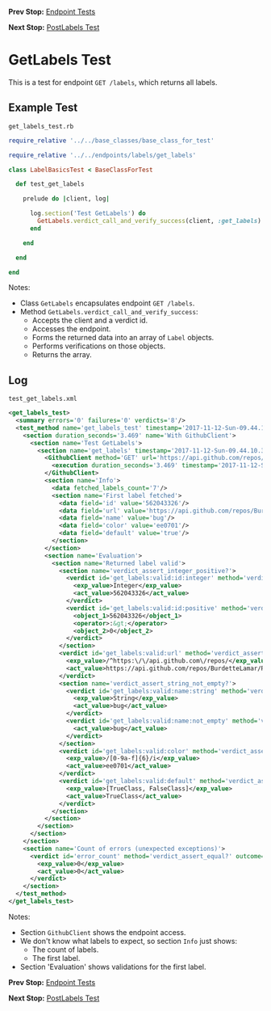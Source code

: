 <!--- GENERATED FILE, DO NOT EDIT --->
**Prev Stop:** [Endpoint Tests](./EndpointTests.md#endpoint-tests)

**Next Stop:** [PostLabels Test](./PostLabels.md#postlabels-test)


# GetLabels Test

This is a test for endpoint `GET /labels`, which returns all labels.

## Example Test

<code>get_labels_test.rb</code>
```ruby
require_relative '../../base_classes/base_class_for_test'

require_relative '../../endpoints/labels/get_labels'

class LabelBasicsTest < BaseClassForTest

  def test_get_labels

    prelude do |client, log|

      log.section('Test GetLabels') do
        GetLabels.verdict_call_and_verify_success(client, :get_labels)
      end

    end

  end

end
```

Notes:

- Class `GetLabels` encapsulates endpoint `GET /labels`.
- Method `GetLabels.verdict_call_and_verify_success`:
  - Accepts the client and a verdict id.
  - Accesses the endpoint.
  - Forms the returned data into an array of `Label` objects.
  - Performs verifications on those objects.
  - Returns the array.

## Log

<code>test_get_labels.xml</code>
```xml
<get_labels_test>
  <summary errors='0' failures='0' verdicts='8'/>
  <test_method name='get_labels_test' timestamp='2017-11-12-Sun-09.44.10.384'>
    <section duration_seconds='3.469' name='With GithubClient'>
      <section name='Test GetLabels'>
        <section name='get_labels' timestamp='2017-11-12-Sun-09.44.10.384'>
          <GithubClient method='GET' url='https://api.github.com/repos/BurdetteLamar/RubyTest/labels'>
            <execution duration_seconds='3.469' timestamp='2017-11-12-Sun-09.44.10.384'/>
          </GithubClient>
          <section name='Info'>
            <data fetched_labels_count='7'/>
            <section name='First label fetched'>
              <data field='id' value='562043326'/>
              <data field='url' value='https://api.github.com/repos/BurdetteLamar/RubyTest/labels/bug'/>
              <data field='name' value='bug'/>
              <data field='color' value='ee0701'/>
              <data field='default' value='true'/>
            </section>
          </section>
          <section name='Evaluation'>
            <section name='Returned label valid'>
              <section name='verdict_assert_integer_positive?'>
                <verdict id='get_labels:valid:id:integer' method='verdict_assert_kind_of?' outcome='passed' volatile='false'>
                  <exp_value>Integer</exp_value>
                  <act_value>562043326</act_value>
                </verdict>
                <verdict id='get_labels:valid:id:positive' method='verdict_assert_operator?' outcome='passed' volatile='false'>
                  <object_1>562043326</object_1>
                  <operator>:&gt;</operator>
                  <object_2>0</object_2>
                </verdict>
              </section>
              <verdict id='get_labels:valid:url' method='verdict_assert_match?' outcome='passed' volatile='false'>
                <exp_value>/^https:\/\/api.github.com\/repos/</exp_value>
                <act_value>https://api.github.com/repos/BurdetteLamar/RubyTest/labels/bug</act_value>
              </verdict>
              <section name='verdict_assert_string_not_empty?'>
                <verdict id='get_labels:valid:name:string' method='verdict_assert_kind_of?' outcome='passed' volatile='false'>
                  <exp_value>String</exp_value>
                  <act_value>bug</act_value>
                </verdict>
                <verdict id='get_labels:valid:name:not_empty' method='verdict_refute_empty?' outcome='passed' volatile='false'>
                  <act_value>bug</act_value>
                </verdict>
              </section>
              <verdict id='get_labels:valid:color' method='verdict_assert_match?' outcome='passed' volatile='false'>
                <exp_value>/[0-9a-f]{6}/i</exp_value>
                <act_value>ee0701</act_value>
              </verdict>
              <verdict id='get_labels:valid:default' method='verdict_assert_includes?' outcome='passed' volatile='false'>
                <exp_value>[TrueClass, FalseClass]</exp_value>
                <act_value>TrueClass</act_value>
              </verdict>
            </section>
          </section>
        </section>
      </section>
    </section>
    <section name='Count of errors (unexpected exceptions)'>
      <verdict id='error_count' method='verdict_assert_equal?' outcome='passed' volatile='true'>
        <exp_value>0</exp_value>
        <act_value>0</act_value>
      </verdict>
    </section>
  </test_method>
</get_labels_test>
```

Notes:

- Section `GithubClient` shows the endpoint access.
- We don't know what labels to expect, so section `Info` just shows:
  - The count of labels.
  - The first label.
- Section 'Evaluation' shows validations for the first label.

**Prev Stop:** [Endpoint Tests](./EndpointTests.md#endpoint-tests)

**Next Stop:** [PostLabels Test](./PostLabels.md#postlabels-test)

